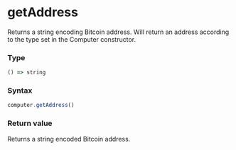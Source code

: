# getAddress

Returns a string encoding Bitcoin address. Will return an address according to the type set in the Computer constructor.

### Type
```ts
() => string
```

### Syntax
```js
computer.getAddress()
```

### Return value

Returns a string encoded Bitcoin address.
